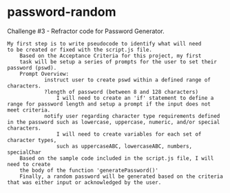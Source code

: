 # password-random

Challenge #3 - Refractor code for Password Generator.
    
    My first step is to write pseudocode to identify what will need
    to be created or fixed with the script.js file.
        Based on the Acceptance Criteria for this project, my first 
        task will be setup a series of prompts for the user to set their password (pswd). 
        Prompt Overview:
                instruct user to create pswd within a defined range of characters.
                ?length of password (between 8 and 128 characters) 
                    I will need to create an 'if' statement to define a range for password length and setup a prompt if the input does not meet criteria.
                notify user regarding character type requirements defined in the password such as lowercase, uppercase, numeric, and/or special characters.
                    I will need to create variables for each set of character types,
                    such as uppercaseABC, lowercaseABC, numbers, specialChar
        Based on the sample code included in the script.js file, I will need to create
        the body of the function 'generatePassword()'
        Finally, a random password will be generated based on the criteria that was either input or acknowledged by the user.   
    